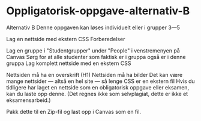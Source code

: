 # Oppligatorisk-oppgave-alternativ-B


Alternativ B
Denne oppgaven kan løses individuelt eller i grupper 3—5

Lag en nettside med ekstern CSS
Forberedelser

Lag en gruppe i "Studentgrupper" under "People" i venstremenyen på Canvas
Sørg for at alle studenter som faktisk er i gruppa også er i denne gruppa
Lag komplett nettside med en ekstern CSS

Nettsiden må ha en overskrift (H1)
Nettsiden må ha bilder
Det kan være mange nettsider — altså en hel site — så lenge CSS er en ekstern fil
Hvis du tidligere har laget en nettside som en obligatorisk oppgave eller eksamen, kan du laste opp denne. (Det regnes ikke som selvplagiat, dette er ikke et eksamensarbeid.)

Pakk dette til en Zip-fil og last opp i Canvas som en fil.

